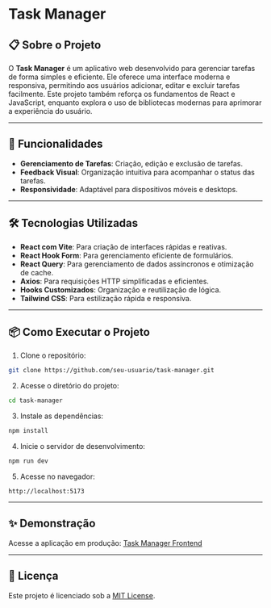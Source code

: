 # Task Manager

## 📋 Sobre o Projeto

O **Task Manager** é um aplicativo web desenvolvido para gerenciar tarefas de forma simples e eficiente. Ele oferece uma interface moderna e responsiva, permitindo aos usuários adicionar, editar e excluir tarefas facilmente. Este projeto também reforça os fundamentos de React e JavaScript, enquanto explora o uso de bibliotecas modernas para aprimorar a experiência do usuário.

---

## 🚀 Funcionalidades

- **Gerenciamento de Tarefas**: Criação, edição e exclusão de tarefas.  
- **Feedback Visual**: Organização intuitiva para acompanhar o status das tarefas.  
- **Responsividade**: Adaptável para dispositivos móveis e desktops.  

---

## 🛠️ Tecnologias Utilizadas

- **React com Vite**: Para criação de interfaces rápidas e reativas.  
- **React Hook Form**: Para gerenciamento eficiente de formulários.  
- **React Query**: Para gerenciamento de dados assíncronos e otimização de cache.  
- **Axios**: Para requisições HTTP simplificadas e eficientes.  
- **Hooks Customizados**: Organização e reutilização de lógica.  
- **Tailwind CSS**: Para estilização rápida e responsiva.

---

## 📦 Como Executar o Projeto

1. Clone o repositório:
```bash
git clone https://github.com/seu-usuario/task-manager.git
```

2. Acesse o diretório do projeto:
```bash
cd task-manager
```

3. Instale as dependências:
```bash
npm install
```

4. Inicie o servidor de desenvolvimento:
```bash
npm run dev
```

5. Acesse no navegador:
```
http://localhost:5173
```

---

## ✨ Demonstração

Acesse a aplicação em produção: [Task Manager Frontend](https://task-manager-araujo.vercel.app/)

---

## 📄 Licença

Este projeto é licenciado sob a [MIT License](LICENSE).
